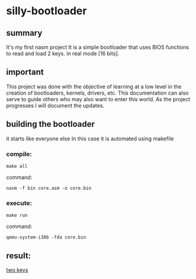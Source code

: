 # silly-bootloader

## summary ##

It's my first nasm project
It is a simple bootloader that uses BIOS functions to read and load 2 keys.
in real mode [16 bits].

## important ##

This project was done with the objective of learning at a low level
in the creation of bootloaders, kernels, drivers, etc.
This documentation can also serve to guide others who may also want to enter this world. 
As the project progresses I will document the updates.

## building the bootloader ##
it starts like everyone else
In this case it is automated using makefile 

### compile: ###
```
make all
```
command:
```
nasm -f bin core.asm -o core.bin
```
### execute: ###
```
make run
```
command:
```
qemu-system-i386 -fda core.bin
```

## result: ##
[two keys](https://raw.githubusercontent.com/Tuvefef/silly-bootloader/refs/heads/main/imgs/mii1.png)
